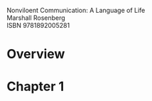 Nonviloent Communication: A Language of Life  
Marshall Rosenberg  
ISBN 9781892005281  

# Overview

# Chapter 1


